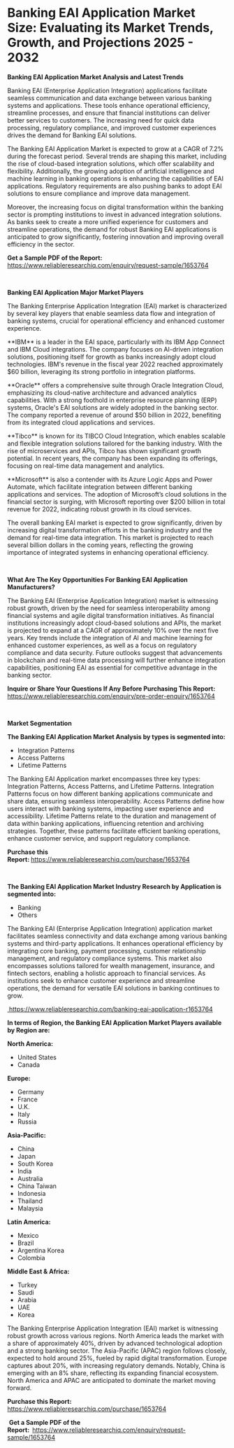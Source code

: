 <p><h1>Banking EAI Application Market Size: Evaluating its Market Trends, Growth, and Projections 2025 - 2032</h1></p><p><strong>Banking EAI Application Market Analysis and Latest Trends</strong></p>
<p><p>Banking EAI (Enterprise Application Integration) applications facilitate seamless communication and data exchange between various banking systems and applications. These tools enhance operational efficiency, streamline processes, and ensure that financial institutions can deliver better services to customers. The increasing need for quick data processing, regulatory compliance, and improved customer experiences drives the demand for Banking EAI solutions.</p><p>The Banking EAI Application Market is expected to grow at a CAGR of 7.2% during the forecast period. Several trends are shaping this market, including the rise of cloud-based integration solutions, which offer scalability and flexibility. Additionally, the growing adoption of artificial intelligence and machine learning in banking operations is enhancing the capabilities of EAI applications. Regulatory requirements are also pushing banks to adopt EAI solutions to ensure compliance and improve data management.</p><p>Moreover, the increasing focus on digital transformation within the banking sector is prompting institutions to invest in advanced integration solutions. As banks seek to create a more unified experience for customers and streamline operations, the demand for robust Banking EAI applications is anticipated to grow significantly, fostering innovation and improving overall efficiency in the sector.</p></p>
<p><strong>Get a Sample PDF of the Report:&nbsp;</strong> <a href="https://www.reliableresearchiq.com/enquiry/request-sample/1653764?utm_campaign=2942&utm_medium=2&utm_source=Github&utm_content=ia&utm_term=18042025&utm_id=banking-eai-application">https://www.reliableresearchiq.com/enquiry/request-sample/1653764</a></p>
<p>&nbsp;</p>
<p><strong>Banking EAI Application Major Market Players</strong></p>
<p><p>The Banking Enterprise Application Integration (EAI) market is characterized by several key players that enable seamless data flow and integration of banking systems, crucial for operational efficiency and enhanced customer experience.</p><p>**IBM** is a leader in the EAI space, particularly with its IBM App Connect and IBM Cloud integrations. The company focuses on AI-driven integration solutions, positioning itself for growth as banks increasingly adopt cloud technologies. IBM's revenue in the fiscal year 2022 reached approximately $60 billion, leveraging its strong portfolio in integration platforms.</p><p>**Oracle** offers a comprehensive suite through Oracle Integration Cloud, emphasizing its cloud-native architecture and advanced analytics capabilities. With a strong foothold in enterprise resource planning (ERP) systems, Oracle's EAI solutions are widely adopted in the banking sector. The company reported a revenue of around $50 billion in 2022, benefiting from its integrated cloud applications and services.</p><p>**Tibco** is known for its TIBCO Cloud Integration, which enables scalable and flexible integration solutions tailored for the banking industry. With the rise of microservices and APIs, Tibco has shown significant growth potential. In recent years, the company has been expanding its offerings, focusing on real-time data management and analytics.</p><p>**Microsoft** is also a contender with its Azure Logic Apps and Power Automate, which facilitate integration between different banking applications and services. The adoption of Microsoft’s cloud solutions in the financial sector is surging, with Microsoft reporting over $200 billion in total revenue for 2022, indicating robust growth in its cloud services.</p><p>The overall banking EAI market is expected to grow significantly, driven by increasing digital transformation efforts in the banking industry and the demand for real-time data integration. This market is projected to reach several billion dollars in the coming years, reflecting the growing importance of integrated systems in enhancing operational efficiency.</p></p>
<p>&nbsp;</p>
<p><strong>What Are The Key Opportunities For Banking EAI Application Manufacturers?</strong></p>
<p><p>The Banking EAI (Enterprise Application Integration) market is witnessing robust growth, driven by the need for seamless interoperability among financial systems and agile digital transformation initiatives. As financial institutions increasingly adopt cloud-based solutions and APIs, the market is projected to expand at a CAGR of approximately 10% over the next five years. Key trends include the integration of AI and machine learning for enhanced customer experiences, as well as a focus on regulatory compliance and data security. Future outlooks suggest that advancements in blockchain and real-time data processing will further enhance integration capabilities, positioning EAI as essential for competitive advantage in the banking sector.</p></p>
<p><strong>Inquire or Share Your Questions If Any Before Purchasing This Report:</strong> <a href="https://www.reliableresearchiq.com/enquiry/pre-order-enquiry/1653764?utm_campaign=2942&utm_medium=2&utm_source=Github&utm_content=ia&utm_term=18042025&utm_id=banking-eai-application">https://www.reliableresearchiq.com/enquiry/pre-order-enquiry/1653764</a></p>
<p>&nbsp;</p>
<p><strong>Market Segmentation</strong></p>
<p><strong>The Banking EAI Application Market Analysis by types is segmented into:</strong></p>
<p><ul><li>Integration Patterns</li><li>Access Patterns</li><li>Lifetime Patterns</li></ul></p>
<p><p>The Banking EAI Application market encompasses three key types: Integration Patterns, Access Patterns, and Lifetime Patterns. Integration Patterns focus on how different banking applications communicate and share data, ensuring seamless interoperability. Access Patterns define how users interact with banking systems, impacting user experience and accessibility. Lifetime Patterns relate to the duration and management of data within banking applications, influencing retention and archiving strategies. Together, these patterns facilitate efficient banking operations, enhance customer service, and support regulatory compliance.</p></p>
<p><strong>Purchase this Report:&nbsp;</strong><a href="https://www.reliableresearchiq.com/purchase/1653764?utm_campaign=2942&utm_medium=2&utm_source=Github&utm_content=ia&utm_term=18042025&utm_id=banking-eai-application">https://www.reliableresearchiq.com/purchase/1653764</a></p>
<p>&nbsp;</p>
<p><strong>The Banking EAI Application Market Industry Research by Application is segmented into:</strong></p>
<p><ul><li>Banking</li><li>Others</li></ul></p>
<p><p>The Banking EAI (Enterprise Application Integration) application market facilitates seamless connectivity and data exchange among various banking systems and third-party applications. It enhances operational efficiency by integrating core banking, payment processing, customer relationship management, and regulatory compliance systems. This market also encompasses solutions tailored for wealth management, insurance, and fintech sectors, enabling a holistic approach to financial services. As institutions seek to enhance customer experience and streamline operations, the demand for versatile EAI solutions in banking continues to grow.</p></p>
<p><a href="https://www.reliableresearchiq.com/banking-eai-application-r1653764?utm_campaign=2942&utm_medium=2&utm_source=Github&utm_content=ia&utm_term=18042025&utm_id=banking-eai-application">&nbsp;https://www.reliableresearchiq.com/banking-eai-application-r1653764</a></p>
<p><strong>In terms of Region, the Banking EAI Application Market Players available by Region are:</strong></p>
<p>
    <p> <strong> North America: </strong>
        <ul>
            <li>United States</li>
            <li>Canada</li>
        </ul>
        </p> 
    <p> <strong> Europe: </strong>
        <ul>
            <li>Germany</li>
            <li>France</li>
            <li>U.K.</li>
            <li>Italy</li>
            <li>Russia</li>
        </ul>
        </p> 
    <p> <strong> Asia-Pacific: </strong>
        <ul>
            <li>China</li>
            <li>Japan</li>
            <li>South Korea</li>
            <li>India</li>
            <li>Australia</li>
            <li>China Taiwan</li>
            <li>Indonesia</li>
            <li>Thailand</li>
            <li>Malaysia</li>
        </ul>
        </p> 
    <p> <strong> Latin America: </strong>
        <ul>
            <li>Mexico</li>
            <li>Brazil</li>
            <li>Argentina Korea</li>
            <li>Colombia</li>
        </ul>
        </p> 
    <p> <strong> Middle East & Africa: </strong>
        <ul>
            <li>Turkey</li>
            <li>Saudi</li>
            <li>Arabia</li>
            <li>UAE</li>
            <li>Korea</li>
        </ul>
    </p>
    </p>
<p><p>The Banking Enterprise Application Integration (EAI) market is witnessing robust growth across various regions. North America leads the market with a share of approximately 40%, driven by advanced technological adoption and a strong banking sector. The Asia-Pacific (APAC) region follows closely, expected to hold around 25%, fueled by rapid digital transformation. Europe captures about 20%, with increasing regulatory demands. Notably, China is emerging with an 8% share, reflecting its expanding financial ecosystem. North America and APAC are anticipated to dominate the market moving forward.</p></p>
<p><strong>Purchase this Report: </strong><a href="https://www.reliableresearchiq.com/purchase/1653764?utm_campaign=2942&utm_medium=2&utm_source=Github&utm_content=ia&utm_term=18042025&utm_id=banking-eai-application">https://www.reliableresearchiq.com/purchase/1653764</a></p>
<p>&nbsp;<strong>Get a Sample PDF of the Report:&nbsp;&nbsp;</strong><a href="https://www.reliableresearchiq.com/enquiry/request-sample/1653764?utm_campaign=2942&utm_medium=2&utm_source=Github&utm_content=ia&utm_term=18042025&utm_id=banking-eai-application">https://www.reliableresearchiq.com/enquiry/request-sample/1653764</a></p>
<p><strong></strong></p>
<p><p></p><p></p><p></p></p>